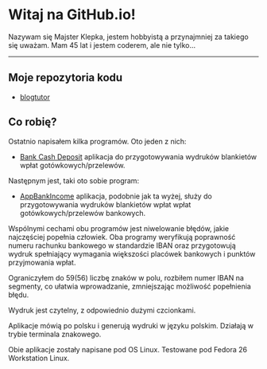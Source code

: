 # Witaj na GitHub.io!

Nazywam się Majster Klepka, jestem hobbyistą a przynajmniej za takiego się uważam. Mam 45 lat i jestem coderem, ale nie tylko...

***

## Moje repozytoria kodu

- [blogtutor](https://github.com/majsterklepka/blogtutor "repozytorium blogtutor") 

## Co robię?

Ostatnio napisałem kilka programów. Oto jeden z nich: 

- [Bank Cash Deposit](https://github.com/majsterklepka/blogtutor/tree/bank_rev_0.5 "Bank Cash Deposit rev. 0.5") aplikacja do przygotowywania wydruków blankietów wpłat gotówkowych/przelewów.

Następnym jest, taki oto sobie program: 

- [AppBankIncome](https://github.com/majsterklepka/blogtutor/tree/bank_rev_0.0.1 "AppBankIncome rev. 0.0.1") aplikacja, podobnie jak ta wyżej, służy do przygotowywania wydruków blankietów wpłat wpłat gotówkowych/przelewów bankowych.


Wspólnymi cechami obu programów jest niwelowanie błędów, jakie najczęściej popełnia człowiek. Oba programy weryfikują poprawność numeru rachunku bankowego w standardzie IBAN oraz przygotowują wydruk spełniający wymagania większości placówek bankowych i punktów przyjmowania wpłat.

Ograniczyłem do 59(56) liczbę znaków w polu, rozbiłem numer IBAN na segmenty, co ułatwia wprowadzanie, zmniejszając możliwość popełnienia błędu. 

Wydruk jest czytelny, z odpowiednio dużymi czcionkami.

Aplikacje mówią po polsku i generują wydruki w języku polskim. Działają w trybie terminala znakowego.

Obie aplikacje zostały napisane pod OS Linux. Testowane pod Fedora 26 Workstation Linux.

